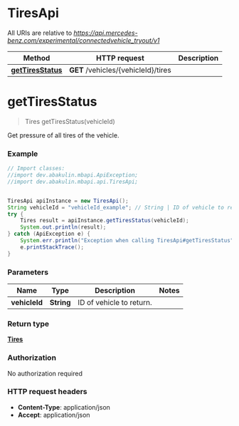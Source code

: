# TiresApi

All URIs are relative to *https://api.mercedes-benz.com/experimental/connectedvehicle_tryout/v1*

Method | HTTP request | Description
------------- | ------------- | -------------
[**getTiresStatus**](TiresApi.md#getTiresStatus) | **GET** /vehicles/{vehicleId}/tires | 


<a name="getTiresStatus"></a>
# **getTiresStatus**
> Tires getTiresStatus(vehicleId)



Get pressure of all tires of the vehicle.

### Example
```java
// Import classes:
//import dev.abakulin.mbapi.ApiException;
//import dev.abakulin.mbapi.api.TiresApi;


TiresApi apiInstance = new TiresApi();
String vehicleId = "vehicleId_example"; // String | ID of vehicle to return.
try {
    Tires result = apiInstance.getTiresStatus(vehicleId);
    System.out.println(result);
} catch (ApiException e) {
    System.err.println("Exception when calling TiresApi#getTiresStatus");
    e.printStackTrace();
}
```

### Parameters

Name | Type | Description  | Notes
------------- | ------------- | ------------- | -------------
 **vehicleId** | **String**| ID of vehicle to return. |

### Return type

[**Tires**](Tires.md)

### Authorization

No authorization required

### HTTP request headers

 - **Content-Type**: application/json
 - **Accept**: application/json

